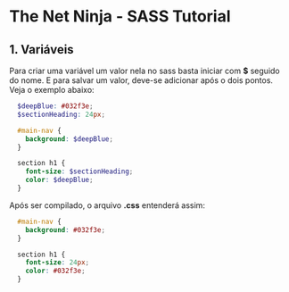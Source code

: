 # The Net Ninja - SASS Tutorial

## 1. Variáveis

Para criar uma variável um valor nela no sass basta iniciar com **$** seguido do nome. E para salvar um valor, deve-se adicionar após o dois pontos. Veja o exemplo abaixo:

```scss
  $deepBlue: #032f3e;
  $sectionHeading: 24px;

  #main-nav {
    background: $deepBlue;
  }

  section h1 {
    font-size: $sectionHeading;
    color: $deepBlue;
  }
```

Após ser compilado, o arquivo **.css** entenderá assim:

```css
  #main-nav {
    background: #032f3e;
  }

  section h1 {
    font-size: 24px;
    color: #032f3e;
  }
```
